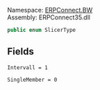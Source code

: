 
Namespace: [ERPConnect.BW](index.md)  
Assembly: ERPConnect35.dll  

```csharp
public enum SlicerType
```

## Fields

`Intervall = 1` 

`SingleMember = 0` 

